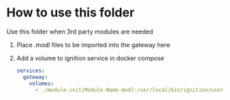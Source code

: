 # How to use this folder

Use this folder when 3rd party modules are needed

1. Place .modl files to be imported into the gateway here
2. Add a volume to ignition service in docker compose

    ```yaml
    services:
      gateway:
        volumes:
          - ./module-init/Module-Name.modl:/usr/local/bin/ignition/user-lib/modules/Module-Name.mod
    ```
